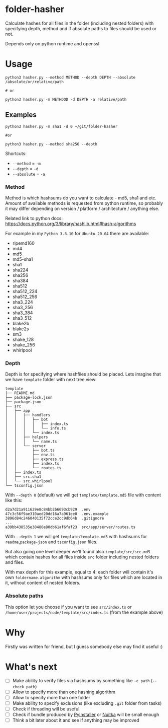 # folder-hasher

Calculate hashes for all files in the folder (including nested folders) with
specifying depth, method and if absolute paths to files should be used or not.

Depends only on python runtime and openssl

# Usage

```
python3 hasher.py --method METHOD --depth DEPTH --absolute /absolute/or/relative/path

# or

python3 hasher.py -m METHDOD -d DEPTH -a relative/path
```

## Examples

```
python3 hasher.py -m sha1 -d 0 ~/git/folder-hasher

#or

python3 hasher.py --method sha256 --depth

```

Shortcuts:

- `--method` = `-m`
- `--depth` = `-d`
- `--absolute` = `-a`

### Method

Method is which hashsums do you want to calculate - md5, sha1 and etc. Amount of available methods is requested from python runtime, so probably it may differ depending on version / platform / architecture / anything else.

Related link to python docs: https://docs.python.org/3/library/hashlib.html#hash-algorithms

For example in my `Python 3.8.10` for `Ubuntu 20.04` there are available:

- ripemd160
- md4
- md5
- md5-sha1
- sha1
- sha224
- sha256
- sha384
- sha512
- sha512_224
- sha512_256
- sha3_224
- sha3_256
- sha3_384
- sha3_512
- blake2b
- blake2s
- sm3
- shake_128
- shake_256
- whirlpool

### Depth

Depth is for specifying where hashfiles should be placed. Lets imagine that we have `template` folder with next tree view:

```
template
├── README.md
├── package-lock.json
├── package.json
├── src
│   ├── app
│   │   ├── handlers
│   │   │   ├── bot
│   │   │   │   ├── index.ts
│   │   │   │   └── info.ts
│   │   │   └── index.ts
│   │   ├── helpers
│   │   │   └── name.ts
│   │   └── server
│   │       ├── bot.ts
│   │       ├── env.ts
│   │       ├── express.ts
│   │       ├── index.ts
│   │       └── routes.ts
│   ├── index.ts
│   ├── src.sha1
│   └── src.whirlpool
└── tsconfig.json
```

With `--depth 0` (default) we will get `template/template.md5` file with content like this:

```
d2a7d21a911629e8c84bb2b6693cb929  .env
47c3c56f9ae310aed20dd16a7a961ee0  .env.example
3896d84c246040135f72cce2cc9db64b  .gitignore
...
a39bb438535e38480e80db61af6faf23  src/app/server/routes.ts
```

With `--depth 1` we will get `template/template.md5` with hashsums for `readme`,`package-json` and `tsconfig.json` files. 

But also going one level deeper we'll found also `template/src/src.md5` which contain hashes for all files inside `src` folder including nested folders and files.

With max depth for this example, equal to 4: each folder will contain it's own `foldername.algorithm` with hashsums only for files which are located in it, without content of nested folders.

### Absolute paths

This option let you choose if you want to see `src/index.ts` or `/home/user/projects/node/template/src/index.ts` (from the example above)

# Why

Firstly was written for friend, but I guess somebody else may find it useful :)

# What's next

- [ ] Make ability to verify files via hashsums by something like `-c path` (`--check path`)
- [ ] Allow to specify more than one hashing algorithm
- [ ] Allow to specify more than one folder
- [ ] Make ability to specify exclusions (like excluding `.git` folder from tasks)
- [ ] Check if threading will be useful
- [ ] Check if bundle produced by [PyInstaller](https://pyinstaller.org/en/stable/index.html) or [Nuitka](https://nuitka.net/index.html) will be small enough
- [ ] Think a bit later about it and see if anything may be improved
